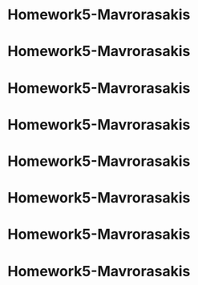 # Homework5-Mavrorasakis
# Homework5-Mavrorasakis
# Homework5-Mavrorasakis
# Homework5-Mavrorasakis
# Homework5-Mavrorasakis
# Homework5-Mavrorasakis
# Homework5-Mavrorasakis
# Homework5-Mavrorasakis
